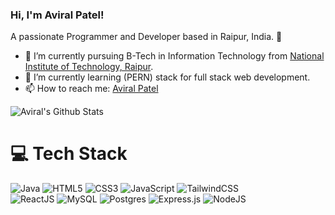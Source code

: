 ### Hi, I'm Aviral Patel!

A passionate Programmer and Developer based in Raipur, India. 📍

- 🔭 I’m currently pursuing B-Tech in Information Technology from [National Institute of Technology, Raipur](https://nitrr.ac.in/).
- 🌱 I’m currently learning (PERN) stack for full stack web development.
- 📫 How to reach me: [Aviral Patel](https://www.linkedin.com/in/aviralpatel/)


![Aviral's Github Stats](https://github-readme-stats.vercel.app/api?username=AviralPatel0526&show_icons=true&theme=transparent)

# 💻 Tech Stack
<!-- Badges from https://github.com/Ileriayo/markdown-badges -->
![Java](https://img.shields.io/badge/java-%23ED8B00.svg?style=for-the-badge&logo=openjdk&logoColor=white)
![HTML5](https://img.shields.io/badge/html5-%23E34F26.svg?style=for-the-badge&logo=html5&logoColor=white)
![CSS3](https://img.shields.io/badge/css3-%231572B6.svg?style=for-the-badge&logo=css3&logoColor=white)
![JavaScript](https://img.shields.io/badge/javascript-%23323330.svg?style=for-the-badge&logo=javascript&logoColor=%23F7DF1E)
![TailwindCSS](https://img.shields.io/badge/tailwindcss-%2338B2AC.svg?style=for-the-badge&logo=tailwind-css&logoColor=white)</br>
![ReactJS](https://img.shields.io/badge/react-%2320232a.svg?style=for-the-badge&logo=react&logoColor=%2361DAFB)
![MySQL](https://img.shields.io/badge/mysql-4479A1.svg?style=for-the-badge&logo=mysql&logoColor=white)
![Postgres](https://img.shields.io/badge/postgres-%23316192.svg?style=for-the-badge&logo=postgresql&logoColor=white)
![Express.js](https://img.shields.io/badge/express.js-%23404d59.svg?style=for-the-badge&logo=express&logoColor=%2361DAFB)
![NodeJS](https://img.shields.io/badge/node.js-6DA55F?style=for-the-badge&logo=node.js&logoColor=white)

